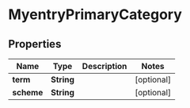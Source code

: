 

# MyentryPrimaryCategory


## Properties

| Name | Type | Description | Notes |
|------------ | ------------- | ------------- | -------------|
|**term** | **String** |  |  [optional] |
|**scheme** | **String** |  |  [optional] |



